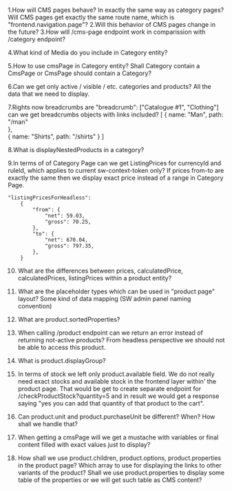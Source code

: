 1.How will CMS pages behave? In exactly the same way as category pages? Will CMS pages get exactly the same route name, which is "frontend.navigation.page"?
2.Will this behavior of CMS pages change in the future?
3.How will /cms-page endpoint work in comparission with /category endpoint?

4.What kind of Media do you include in Category entity?

5.How to use cmsPage in Category entity? Shall Category contain a CmsPage or CmsPage should contain a Category?

6.Can we get only active / visible / etc. categories and products? All the data that we need to display.

7.Rights now breadcrumbs are 
    "breadcrumb": ["Catalogue #1", "Clothing"]
can we get breadcrumbs objects with links included?
[
  {
    name: "Man",
    path: "/man"        
  },  
  {
    name: "Shirts",
    path: "/shirts"
  }
]

8.What is displayNestedProducts in a category?

9.In terms of of Category Page can we get ListingPrices for currencyId and ruleId, which applies to current sw-context-token only? If prices from-to are exactly the same then we display exact price instead of a range in Category Page.

    "listingPricesForHeadless": 
        {
            "from": {                 
                "net": 59.03,
                "gross": 70.25,
            },
            "to": {
                "net": 670.04,
                "gross": 797.35,
            },
        }

10. What are the differences between prices, calculatedPrice, calculatedPrices, listingPrices within a product entity?

11. What are the placeholder types which can be used in "product page" layout? Some kind of data mapping (SW admin panel naming convention)

12. What are product.sortedProperties?

13. When calling /product endpoint can we return an error instead of returning not-active products? From headless perspective we should not be able to access this product.

14. What is product.displayGroup?

15. In terms of stock we left only product.available field. We do not really need exact stocks and available stock in the frontend layer within' the product page. That would be get to create separate endpoint for /checkProductStock?quantity=5 and in result we would get a response saying "yes you can add that quantity of that product to the cart".

16. Can product.unit and product.purchaseUnit be different? When? How shall we handle that?

17. When getting a cmsPage will we get a mustache with variables or final content filled with exact values just to display?

18. How shall we use product.children, product.options, product.properties in the product page? Which array to use for displaying the links to other variants of the product? Shall we use product.properties to display some table of the properties or we will get such table as CMS content?